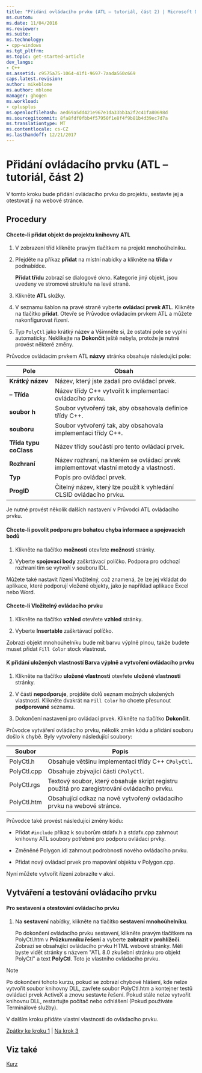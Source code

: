 ```yaml
---
title: "Přidání ovládacího prvku (ATL – tutoriál, část 2) | Microsoft Docs"
ms.custom: 
ms.date: 11/04/2016
ms.reviewer: 
ms.suite: 
ms.technology:
- cpp-windows
ms.tgt_pltfrm: 
ms.topic: get-started-article
dev_langs:
- C++
ms.assetid: c9575a75-1064-41f1-9697-7aada560c669
caps.latest.revision: 
author: mikeblome
ms.author: mblome
manager: ghogen
ms.workload:
- cplusplus
ms.openlocfilehash: aed69a5dd421e967e1da33bb3a2f2c41fa80698d
ms.sourcegitcommit: 8fa8fdf0fbb4f57950f1e8f4f9b81b4d39ec7d7a
ms.translationtype: MT
ms.contentlocale: cs-CZ
ms.lasthandoff: 12/21/2017
---
```

# <a name="adding-a-control-atl-tutorial-part-2"></a>Přidání ovládacího prvku (ATL – tutoriál, část 2)
V tomto kroku bude přidání ovládacího prvku do projektu, sestavte jej a otestovat ji na webové stránce.  
  
## <a name="procedures"></a>Procedury  
  
#### <a name="to-add-an-object-to-an-atl-project"></a>Chcete-li přidat objekt do projektu knihovny ATL  
  
1.  V zobrazení tříd klikněte pravým tlačítkem na projekt mnohoúhelníku.  
  
2.  Přejděte na příkaz **přidat** na místní nabídky a klikněte na **třída** v podnabídce.  
  
     **Přidat třídu** zobrazí se dialogové okno. Kategorie jiný objekt, jsou uvedeny ve stromové struktuře na levé straně.  
  
3.  Klikněte **ATL** složky.  
  
4.  V seznamu šablon na pravé straně vyberte **ovládací prvek ATL**. Klikněte na tlačítko **přidat**. Otevře se Průvodce ovládacím prvkem ATL a můžete nakonfigurovat řízení.  
  
5.  Typ `PolyCtl` jako krátký název a Všimněte si, že ostatní pole se vyplní automaticky. Neklikejte na **Dokončit** ještě nebyla, protože je nutné provést některé změny.  
  
 Průvodce ovládacím prvkem ATL **názvy** stránka obsahuje následující pole:  
  
|Pole|Obsah|  
|-----------|--------------|  
|**Krátký název**|Název, který jste zadali pro ovládací prvek.|  
|**– Třída**|Název třídy C++ vytvořit k implementaci ovládacího prvku.|  
|**soubor h**|Soubor vytvořený tak, aby obsahovala definice třídy C++.|  
|**souboru**|Soubor vytvořený tak, aby obsahovala implementaci třídy C++.|  
|**Třída typu coClass**|Název třídy součástí pro tento ovládací prvek.|  
|**Rozhraní**|Název rozhraní, na kterém se ovládací prvek implementovat vlastní metody a vlastnosti.|  
|**Typ**|Popis pro ovládací prvek.|  
|**ProgID**|Čitelný název, který lze použít k vyhledání CLSID ovládacího prvku.|  
  
 Je nutné provést několik dalších nastavení v Průvodci ATL ovládacího prvku.  
  
#### <a name="to-enable-support-for-rich-error-information-and-connection-points"></a>Chcete-li povolit podporu pro bohatou chyba informace a spojovacích bodů  
  
1.  Klikněte na tlačítko **možnosti** otevřete **možnosti** stránky.  
  
2.  Vyberte **spojovací body** zaškrtávací políčko. Podpora pro odchozí rozhraní tím se vytvoří v souboru IDL.  
  
 Můžete také nastavit řízení Vložitelný, což znamená, že lze jej vkládat do aplikace, které podporují vložené objekty, jako je například aplikace Excel nebo Word.  
  
#### <a name="to-make-the-control-insertable"></a>Chcete-li Vložitelný ovládacího prvku  
  
1.  Klikněte na tlačítko **vzhled** otevřete **vzhled** stránky.  
  
2.  Vyberte **Insertable** zaškrtávací políčko.  
  
 Zobrazí objekt mnohoúhelníku bude mít barvu výplně plnou, takže budete muset přidat `Fill Color` stock vlastnost.  
  
#### <a name="to-add-a-fill-color-stock-property-and-create-the-control"></a>K přidání uložených vlastností Barva výplně a vytvoření ovládacího prvku  
  
1.  Klikněte na tlačítko **uložené vlastnosti** otevřete **uložené vlastnosti** stránky.  
  
2.  V části **nepodporuje**, projděte dolů seznam možných uložených vlastností. Klikněte dvakrát na `Fill Color` ho chcete přesunout **podporované** seznamu.  
  
3.  Dokončení nastavení pro ovládací prvek. Klikněte na tlačítko **Dokončit**.  
  
 Průvodce vytváření ovládacího prvku, několik změn kódu a přidání souboru došlo k chybě. Byly vytvořeny následující soubory:  
  
|Soubor|Popis|  
|----------|-----------------|  
|PolyCtl.h|Obsahuje většinu implementaci třídy C++ `CPolyCtl`.|  
|PolyCtl.cpp|Obsahuje zbývající části `CPolyCtl`.|  
|PolyCtl.rgs|Textový soubor, který obsahuje skript registru použitá pro zaregistrování ovládacího prvku.|  
|PolyCtl.htm|Obsahující odkaz na nově vytvořený ovládacího prvku na webové stránce.|  
  
 Průvodce také provést následující změny kódu:  
  
-   Přidat `#include` příkaz k souborům stdafx.h a stdafx.cpp zahrnout knihovny ATL soubory potřebné pro podporu ovládací prvky.  
  
-   Změněné Polygon.idl zahrnout podrobnosti nového ovládacího prvku.  
  
-   Přidat nový ovládací prvek pro mapování objektu v Polygon.cpp.  
  
 Nyní můžete vytvořit řízení zobrazíte v akci.  
  
## <a name="building-and-testing-the-control"></a>Vytváření a testování ovládacího prvku  
  
#### <a name="to-build-and-test-the-control"></a>Pro sestavení a otestování ovládacího prvku  
  
1.  Na **sestavení** nabídky, klikněte na tlačítko **sestavení mnohoúhelníku**.  
  
     Po dokončení ovládacího prvku sestavení, klikněte pravým tlačítkem na PolyCtl.htm v **Průzkumníku řešení** a vyberte **zobrazit v prohlížeči**. Zobrazí se obsahující ovládacího prvku HTML webové stránky. Měli byste vidět stránky s názvem "ATL 8.0 zkušební stránku pro objekt PolyCtl" a text **PolyCtl**. Toto je vlastního ovládacího prvku.  
  
> [!NOTE]
>  Po dokončení tohoto kurzu, pokud se zobrazí chybové hlášení, kde nelze vytvořit soubor knihovny DLL, zavřete soubor PolyCtl.htm a kontejner testů ovládací prvek ActiveX a znovu sestavte řešení. Pokud stále nelze vytvořit knihovnu DLL, restartujte počítač nebo odhlášení (Pokud používáte Terminálové služby).  
  
 V dalším kroku přidáte vlastní vlastnosti do ovládacího prvku.  
  
 [Zpátky ke kroku 1](../atl/creating-the-project-atl-tutorial-part-1.md) &#124; [Na krok 3](../atl/adding-a-property-to-the-control-atl-tutorial-part-3.md)  
  
## <a name="see-also"></a>Viz také  
 [Kurz](../atl/active-template-library-atl-tutorial.md)

